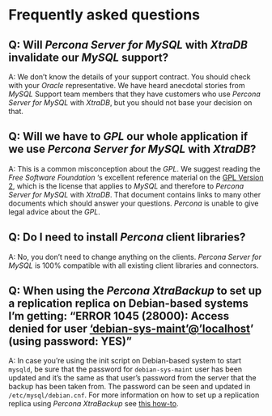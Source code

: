 # Frequently asked questions

## Q: Will *Percona Server for MySQL* with *XtraDB* invalidate our *MySQL* support?

A: We don’t know the details of your support contract. You should check with
your *Oracle* representative. We have heard anecdotal stories from *MySQL*
Support team members that they have customers who use *Percona Server for MySQL* with
*XtraDB*, but you should not base your decision on that.

## Q: Will we have to *GPL* our whole application if we use *Percona Server for MySQL* with *XtraDB*?

A: This is a common misconception about the *GPL*. We suggest reading the *Free
Software Foundation* ‘s excellent reference material on the [GPL Version 2](https://www.gnu.org/licenses/old-licenses/gpl-2.0.html), which is the license
that applies to *MySQL* and therefore to *Percona Server for MySQL* with *XtraDB*. That
document contains links to many other documents which should answer your
questions. *Percona* is unable to give legal advice about the *GPL*.

## Q: Do I need to install *Percona* client libraries?

A: No, you don’t need to change anything on the clients. *Percona Server for MySQL* is
100% compatible with all existing client libraries and connectors.

## Q: When using the *Percona XtraBackup* to set up a replication replica on Debian-based systems I’m getting: “ERROR 1045 (28000): Access denied for user [‘debian-sys-maint’@’localhost](mailto:'debian-sys-maint'@'localhost)’ (using password: YES)”

A: In case you’re using the init script on Debian-based system to start `mysqld`,
be sure that the password for `debian-sys-maint` user has been updated and
it’s the same as that user’s password from the server that the backup has been
taken from. The password can be seen and updated in
`/etc/mysql/debian.cnf`. For more information on how to set up a
replication replica using *Percona XtraBackup* see [this how-to](https://docs.percona.com/percona-xtrabackup/8.0/howtos/setting_up_replication.html).


